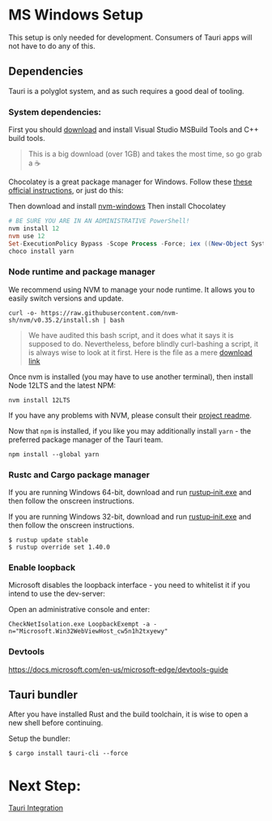 # MS Windows Setup

This setup is only needed for development. Consumers of Tauri apps will not have
to do any of this.

## Dependencies

Tauri is a polyglot system, and as such requires a good deal of tooling.

### System dependencies:

First you should [download](https://aka.ms/buildtools) and install Visual Studio
MSBuild Tools and C++ build tools.

> This is a big download (over 1GB) and takes the most time, so go grab a
> :coffee:

Chocolatey is a great package manager for Windows. Follow these
[these official instructions](https://chocolatey.org/install), or just do this:

Then download and install
[nvm-windows](https://github.com/coreybutler/nvm-windows/releases) Then install
Chocolatey

```powershell
# BE SURE YOU ARE IN AN ADMINISTRATIVE PowerShell!
nvm install 12
nvm use 12
Set-ExecutionPolicy Bypass -Scope Process -Force; iex ((New-Object System.Net.WebClient).DownloadString('https://chocolatey.org/install.ps1'))
choco install yarn
```

### Node runtime and package manager

We recommend using NVM to manage your node runtime. It allows you to easily
switch versions and update.

```
curl -o- https://raw.githubusercontent.com/nvm-sh/nvm/v0.35.2/install.sh | bash
```

> We have audited this bash script, and it does what it says it is supposed to
> do. Nevertheless, before blindly curl-bashing a script, it is always wise to
> look at it first. Here is the file as a mere
> [download link](https://raw.githubusercontent.com/nvm-sh/nvm/v0.35.2/install.sh)

Once nvm is installed (you may have to use another terminal), then install Node
12LTS and the latest NPM:

```
nvm install 12LTS
```

If you have any problems with NVM, please consult their
[project readme](https://github.com/nvm-sh/nvm).

Now that `npm` is installed, if you like you may additionally install `yarn` -
the preferred package manager of the Tauri team.

```
npm install --global yarn
```

### Rustc and Cargo package manager

If you are running Windows 64-bit, download and run
[rustup‑init.exe](https://win.rustup.rs/x86_64) and then follow the onscreen
instructions.

If you are running Windows 32-bit, download and run
[rustup‑init.exe](https://win.rustup.rs/i686) and then follow the onscreen
instructions.

```
$ rustup update stable
$ rustup override set 1.40.0
```

### Enable loopback

Microsoft disables the loopback interface - you need to whitelist it if you
intend to use the dev-server:

Open an administrative console and enter:

```
CheckNetIsolation.exe LoopbackExempt -a -n="Microsoft.Win32WebViewHost_cw5n1h2txyewy"
```

### Devtools

https://docs.microsoft.com/en-us/microsoft-edge/devtools-guide

## Tauri bundler

After you have installed Rust and the build toolchain, it is wise to open a new
shell before continuing.

Setup the bundler:

```
$ cargo install tauri-cli --force
```

# Next Step:

[Tauri Integration](https://github.com/tauri-apps/tauri/wiki/05.-Tauri-Integration)
